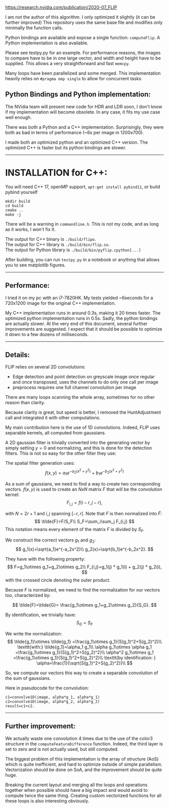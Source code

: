 https://research.nvidia.com/publication/2020-07_FLIP

I am not the author of this algorithm. I only optimized it slightly (it can be further improved)
This repository uses the same base file and modifies only minimally the function calls.

Python bindings are available and expose a single function: `computeFlip`.
A Python implementation is also available.

Please see testpy.py for an example.
For performance reasons, the images to compare have to be in one large vector, and width and height have to be supplied.
This allows a very straightforward and fast `memcpy`.

Many loops have been parallelized and some merged.
This implementation heavily relies on `#pragma omp single` to allow for concurrent tasks

## Python Bindings and Python implementation:
The NVidia team will present new code for HDR and LDR soon, I don't know if my implementation will become obsolete. In any case, it fits my use case well enough.

There was both a Python and a C++ implementation. Surprisingly, they were both as bad in terms of performance (~6s per image in 1200x700).

I made both an optimized python and an optimized C++ version. The optimized C++ is faster but its python bindings are slower. 

--- 
# INSTALLATION for C++:
You will need C++ 17, openMP support, `apt-get install pybind11`, or build pybind yourself
```
mkdir build
cd build
cmake ..
make -j
```

There will be a warning in `commandline.h`. This is not my code, and as long as it works, I won't fix it.

The output for C++ binary is `./build/flipo`.<br>
The output for C++ library is `./build/bin/flip.so`.<br>
The output for Python library is `./build/bin/pyflip.cpython[...]`

After building, you can run `testpy.py` in a notebook or anything that allows you to see matplotlib figures.

---
## Performance:

I tried it on my pc with an i7-7820HK.
My tests yielded ~6seconds for a 720x1200 image for the original C++ implementation.

My C++ implementation runs in around 0.3s, making it 20 times faster. The optimized python implementation runs in 0.5s. Sadly, the python bindings are actually slower. At the very end of this document, several further improvements are suggested. I expect that it should be possible to optimize it down to a few dozens of milliseconds.

---
## Details:

FLIP relies on several 2D convolutions:
- Edge detection and point detection on greyscale image once regular and once transposed, uses the channels to do only one call per image
- preprocess requires one full channel convolution per image

There are many loops scanning the whole array, sometimes for no other reason than clarity.

Because clarity is great, but speed is better, I removed the HuntAdjustment call and integrated it with other computations.

My main contribution here is the use of 1D convolutions.
Indeed, FLIP uses separable kernels, all computed from gaussians.

A 2D gaussian filter is trivially converted into the generating vector by simply setting $y=0$ and normalizing, and this is done for the detection filters. This is not so easy for the other filter they use:

The spatial filter generation uses:
$$
    f(x,y)=a_1e^{-a_2(x^2+y^2)}+b_1e^{-b_2(x^2+y^2)}
$$

As a sum of gaussians, we need to find a way to create two corresponding vectors.
$f(x,y)$ is used to create an $NxN$ matrix $F$ that will be the convolution kernel:
$$
    F_{i,j}=f(i-r,j-r),
$$

with  $N=2r+1$ and $i,j$ spanning $[-r,r]$.
Note that $F$ is then normalized into $\tilde{F}$:
$$
\tilde{F}=F/S_F\\
S_F=\sum_i\sum_j F_{i,j}
$$
This notation means every element of the matrix $F$ is divided by $S_F$.

We construct the correct vectors $g_1$ and $g_2$:
$$
g_1(x)=\sqrt{a_1}e^{-a_2x^2}\\
g_2(x)=\sqrt{b_1}e^{-b_2x^2}.
$$

They have with the following property:
$$
F=g_1\otimes g_1+g_2\otimes g_2\\
F_{i,j}=g_1(j) * g_1(i) + g_2(j) * g_2(i),
$$
with the crossed circle denoting the outer product.

Because $F$ is normalized, we need to find the normalization for our vectors too, characterized by:

$$
\tilde{F}=\tilde{G}= \frac{g_1\otimes g_1+g_2\otimes g_2}{S_G}.
$$

By identification, we trivially have:
$$
S_G=S_F
$$

We write the normalization:
$$
\tilde{g_1}\otimes \tilde{g_1} =\frac{g_1\otimes g_1}{S(g_1)^2+S(g_2)^2}\\
\texttt{with:} \tilde{g_1}=\alpha_1 g_1\\
\alpha g_1\otimes \alpha g_1 =\frac{g_1\otimes g_1}{S(g_1)^2+S(g_2)^2}\\
\alpha^2 g_1\otimes g_1 =\frac{g_1\otimes g_1}{S(g_1)^2+S(g_2)^2}\\
\texttt{by identification: } \alpha=\frac{1}{\sqrt{S(g_1)^2+S(g_2)^2}}\\
$$

So, we compute our vectors this way to create a separable convolution of the sum of gaussians.

Here in pseudocode for the convolution:
```
c1=convolve1D(image, alpha*g_1, alpha*g_1)
c2=convolve1D(image, alpha*g_2, alpha*g_2)
result=c1+c2.
```
--- 
## Further improvement:
We actually waste one convolution 4 times due to the use of the color3 structure in the `computeFeatureDifference` function. Indeed, the third layer is set to zero and is not actually used, but still computed.

The biggest problem of this implementation is the array of structure (AoS) which is quite inefficient, and hard to optimize outside of simple parallelism. Vectorization should be done on SoA, and the improvement should be quite huge.

Breaking the current layout and merging all the loops and operations together when possible should have a big impact and would avoid to compute twice the same thing. Creating custom vectorized functions for all these loops is also interesting obviously.
